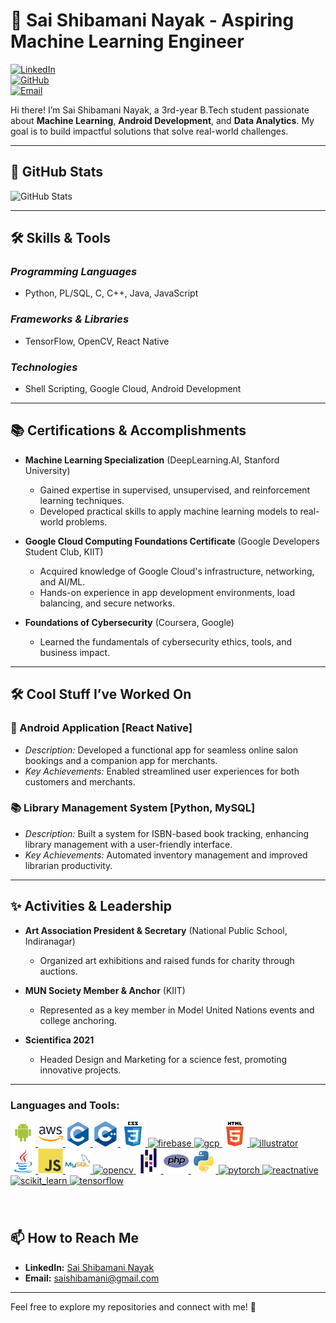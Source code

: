 # 👋 Sai Shibamani Nayak - Aspiring Machine Learning Engineer  

[![LinkedIn](https://img.shields.io/badge/-LinkedIn-blue?style=flat&logo=Linkedin&logoColor=white)](https://www.linkedin.com/in/sai-shibamani-nayak-577443244)  
[![GitHub](https://img.shields.io/badge/-GitHub-black?style=flat&logo=github&logoColor=white)](https://github.com/SenSai1908)  
[![Email](https://img.shields.io/badge/Email-red?style=flat&logo=gmail&logoColor=white)](mailto:saishibamani@gmail.com)  

Hi there! I’m Sai Shibamani Nayak, a 3rd-year B.Tech student passionate about **Machine Learning**, **Android Development**, and **Data Analytics**. My goal is to build impactful solutions that solve real-world challenges.

---

## 🚀 GitHub Stats  
![GitHub Stats](https://github-readme-stats.vercel.app/api?username=SenSai1908&show_icons=true&theme=radical)  

---

## 🛠 Skills & Tools  

### *Programming Languages*  
- Python, PL/SQL, C, C++, Java, JavaScript  

### *Frameworks & Libraries*  
- TensorFlow, OpenCV, React Native  

### *Technologies*  
- Shell Scripting, Google Cloud, Android Development  

---

## 📚 Certifications & Accomplishments  

- **Machine Learning Specialization** (DeepLearning.AI, Stanford University)  
  - Gained expertise in supervised, unsupervised, and reinforcement learning techniques.  
  - Developed practical skills to apply machine learning models to real-world problems.  

- **Google Cloud Computing Foundations Certificate** (Google Developers Student Club, KIIT)  
  - Acquired knowledge of Google Cloud's infrastructure, networking, and AI/ML.  
  - Hands-on experience in app development environments, load balancing, and secure networks.  

- **Foundations of Cybersecurity** (Coursera, Google)  
  - Learned the fundamentals of cybersecurity ethics, tools, and business impact.  

---

## 🛠 Cool Stuff I’ve Worked On  

### 📱 Android Application [React Native]  
- *Description:* Developed a functional app for seamless online salon bookings and a companion app for merchants.  
- *Key Achievements:* Enabled streamlined user experiences for both customers and merchants.  

### 📚 Library Management System [Python, MySQL]  
- *Description:* Built a system for ISBN-based book tracking, enhancing library management with a user-friendly interface.  
- *Key Achievements:* Automated inventory management and improved librarian productivity.  

---

## ✨ Activities & Leadership  

- **Art Association President & Secretary** (National Public School, Indiranagar)  
  - Organized art exhibitions and raised funds for charity through auctions.  

- **MUN Society Member & Anchor** (KIIT)  
  - Represented as a key member in Model United Nations events and college anchoring.  

- **Scientifica 2021**  
  - Headed Design and Marketing for a science fest, promoting innovative projects.  

---
<h3 align="left">Languages and Tools:</h3>
<p align="left"> <a href="https://developer.android.com" target="_blank" rel="noreferrer"> <img src="https://raw.githubusercontent.com/devicons/devicon/master/icons/android/android-original-wordmark.svg" alt="android" width="40" height="40"/> </a> <a href="https://aws.amazon.com" target="_blank" rel="noreferrer"> <img src="https://raw.githubusercontent.com/devicons/devicon/master/icons/amazonwebservices/amazonwebservices-original-wordmark.svg" alt="aws" width="40" height="40"/> </a> <a href="https://www.cprogramming.com/" target="_blank" rel="noreferrer"> <img src="https://raw.githubusercontent.com/devicons/devicon/master/icons/c/c-original.svg" alt="c" width="40" height="40"/> </a> <a href="https://www.w3schools.com/cpp/" target="_blank" rel="noreferrer"> <img src="https://raw.githubusercontent.com/devicons/devicon/master/icons/cplusplus/cplusplus-original.svg" alt="cplusplus" width="40" height="40"/> </a> <a href="https://www.w3schools.com/css/" target="_blank" rel="noreferrer"> <img src="https://raw.githubusercontent.com/devicons/devicon/master/icons/css3/css3-original-wordmark.svg" alt="css3" width="40" height="40"/> </a> <a href="https://firebase.google.com/" target="_blank" rel="noreferrer"> <img src="https://www.vectorlogo.zone/logos/firebase/firebase-icon.svg" alt="firebase" width="40" height="40"/> </a> <a href="https://cloud.google.com" target="_blank" rel="noreferrer"> <img src="https://www.vectorlogo.zone/logos/google_cloud/google_cloud-icon.svg" alt="gcp" width="40" height="40"/> </a> <a href="https://www.w3.org/html/" target="_blank" rel="noreferrer"> <img src="https://raw.githubusercontent.com/devicons/devicon/master/icons/html5/html5-original-wordmark.svg" alt="html5" width="40" height="40"/> </a> <a href="https://www.adobe.com/in/products/illustrator.html" target="_blank" rel="noreferrer"> <img src="https://www.vectorlogo.zone/logos/adobe_illustrator/adobe_illustrator-icon.svg" alt="illustrator" width="40" height="40"/> </a> <a href="https://www.java.com" target="_blank" rel="noreferrer"> <img src="https://raw.githubusercontent.com/devicons/devicon/master/icons/java/java-original.svg" alt="java" width="40" height="40"/> </a> <a href="https://developer.mozilla.org/en-US/docs/Web/JavaScript" target="_blank" rel="noreferrer"> <img src="https://raw.githubusercontent.com/devicons/devicon/master/icons/javascript/javascript-original.svg" alt="javascript" width="40" height="40"/> </a> <a href="https://www.mysql.com/" target="_blank" rel="noreferrer"> <img src="https://raw.githubusercontent.com/devicons/devicon/master/icons/mysql/mysql-original-wordmark.svg" alt="mysql" width="40" height="40"/> </a> <a href="https://opencv.org/" target="_blank" rel="noreferrer"> <img src="https://www.vectorlogo.zone/logos/opencv/opencv-icon.svg" alt="opencv" width="40" height="40"/> </a> <a href="https://pandas.pydata.org/" target="_blank" rel="noreferrer"> <img src="https://raw.githubusercontent.com/devicons/devicon/2ae2a900d2f041da66e950e4d48052658d850630/icons/pandas/pandas-original.svg" alt="pandas" width="40" height="40"/> </a> <a href="https://www.php.net" target="_blank" rel="noreferrer"> <img src="https://raw.githubusercontent.com/devicons/devicon/master/icons/php/php-original.svg" alt="php" width="40" height="40"/> </a> <a href="https://www.python.org" target="_blank" rel="noreferrer"> <img src="https://raw.githubusercontent.com/devicons/devicon/master/icons/python/python-original.svg" alt="python" width="40" height="40"/> </a> <a href="https://pytorch.org/" target="_blank" rel="noreferrer"> <img src="https://www.vectorlogo.zone/logos/pytorch/pytorch-icon.svg" alt="pytorch" width="40" height="40"/> </a> <a href="https://reactnative.dev/" target="_blank" rel="noreferrer"> <img src="https://reactnative.dev/img/header_logo.svg" alt="reactnative" width="40" height="40"/> </a> <a href="https://scikit-learn.org/" target="_blank" rel="noreferrer"> <img src="https://upload.wikimedia.org/wikipedia/commons/0/05/Scikit_learn_logo_small.svg" alt="scikit_learn" width="40" height="40"/> </a> <a href="https://www.tensorflow.org" target="_blank" rel="noreferrer"> <img src="https://www.vectorlogo.zone/logos/tensorflow/tensorflow-icon.svg" alt="tensorflow" width="40" height="40"/> </a> </p>

###

<br clear="both">

###

## 📫 How to Reach Me  
- **LinkedIn:** [Sai Shibamani Nayak](https://www.linkedin.com/in/sai-shibamani-nayak-577443244)  
- **Email:** [saishibamani@gmail.com](mailto:saishibamani@gmail.com)  

---

Feel free to explore my repositories and connect with me! 🚀  
